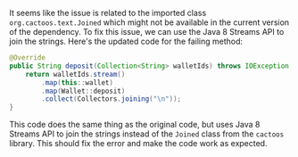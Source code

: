 It seems like the issue is related to the imported class `org.cactoos.text.Joined` which might not be available in the current version of the dependency. To fix this issue, we can use the Java 8 Streams API to join the strings. Here's the updated code for the failing method:

```java
@Override
public String deposit(Collection<String> walletIds) throws IOException {
    return walletIds.stream()
        .map(this::wallet)
        .map(Wallet::deposit)
        .collect(Collectors.joining("\n"));
}
```

This code does the same thing as the original code, but uses Java 8 Streams API to join the strings instead of the `Joined` class from the `cactoos` library. This should fix the error and make the code work as expected.